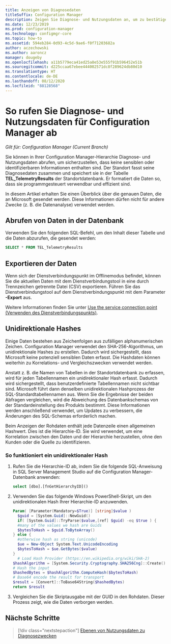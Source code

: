 ```yaml
---
title: Anzeigen von Diagnosedaten
titleSuffix: Configuration Manager
description: Zeigen Sie Diagnose- und Nutzungsdaten an, um zu bestätigen, dass die Configuration Manager-Hierarchie keine vertraulichen Informationen enthält.
ms.date: 12/23/2019
ms.prod: configuration-manager
ms.technology: configmgr-core
ms.topic: how-to
ms.assetid: 594eb284-0d93-4c5d-9ae6-f0f71203682a
author: aczechowski
ms.author: aaroncz
manager: dougeby
ms.openlocfilehash: a11b5779eca41ed25a8e53e555f91b596452e51b
ms.sourcegitcommit: d225ccaa67ebee444002571dc8f289624db80d10
ms.translationtype: HT
ms.contentlocale: de-DE
ms.lasthandoff: 08/12/2020
ms.locfileid: "88128568"
---
```

# <a name="how-to-view-diagnostics-and-usage-data-for-configuration-manager"></a>So rufen Sie Diagnose- und Nutzungsdaten für Configuration Manager ab

*Gilt für: Configuration Manager (Current Branch)*

Sie können in Ihrer Configuration Manager-Hierarchie Diagnose- und Nutzungsdaten abrufen, um sicherzustellen, dass keine sensiblen oder identifizierbaren Informationen enthalten sind. Der Standort fasst seine Diagnosedaten zusammen und speichert sie in der Tabelle **TEL_TelemetryResults** der Standortdatenbank. Er formatiert die Daten so, dass sie programmgesteuert verwendbar und effizient sind.

In diesem Artikel erhalten Sie einen Überblick über die genauen Daten, die an Microsoft gesendet werden. Diese Informationen dürfen nicht für andere Zwecke (z. B. die Datenanalyse) verwendet werden.  

## <a name="view-data-in-database"></a>Abrufen von Daten in der Datenbank

Verwenden Sie den folgenden SQL-Befehl, um den Inhalt dieser Tabelle und die Daten abzurufen, die gesendet werden:  

``` SQL
SELECT * FROM TEL_TelemetryResults
```

## <a name="export-the-data"></a>Exportieren der Daten

Wenn sich der Dienstverbindungspunkt im Offlinemodus befindet, können Sie die aktuellen Daten mit dem Dienstverbindungstool in eine durch Trennzeichen getrennte Datei (CSV) exportieren. Führen Sie das Dienstverbindungstool auf dem Dienstverbindungspunkt mit dem Parameter **-Export** aus.

Weitere Informationen finden Sie unter [Use the service connection point (Verwenden des Dienstverbindungspunkts)](../../servers/manage/use-the-service-connection-tool.md).

## <a name="one-way-hashes"></a><a name="bkmk_hashes"></a> Unidirektionale Hashes

Einige Daten bestehen aus Zeichenfolgen aus zufälligen alphanumerischen Zeichen. Configuration Manager verwendet den SHA-256-Algorithmus, um unidirektionale Hashes zu erstellen. Dadurch wird sichergestellt, dass Microsoft keine potenziell sensiblen Daten erfasst. Die Hashdaten können weiterhin zu Korrelations- und Vergleichszwecken verwendet werden.

Anstatt z. B. die Namen von Tabellen in der Standortdatenbank zu erfassen, wird für jeden Tabellennamen ein unidirektionaler Hash erfasst. Dadurch wird sichergestellt, dass benutzerdefinierte Tabellennamen nicht sichtbar sind. Microsoft führt dann denselben unidirektionalen Hashprozess der SQL-Standardtabellennamen aus. Wenn Sie die Ergebnisse der beiden Abfragen vergleichen, wird die Abweichung des Datenbankschemas von der Standardeinstellung des Produkts bestimmt. Diese Informationen werden anschließend verwendet, um Updates zu verbessern, die Änderungen des SQL-Schemas erforderlich machen.  

Beim Anzeigen der Rohdaten enthält jede Datenzeile einen allgemeinen Hashwert. Dies ist die Hierarchie-ID. Sie wird verwendet, um eine Korrelation zwischen den Daten und der Hierarchie herzustellen, ohne den Kunden oder die Quelle zu identifizieren.

### <a name="how-the-one-way-hash-works"></a>So funktioniert ein unidirektionaler Hash

1. Rufen Sie die Hierarchie-ID ab, indem Sie die folgende SQL-Anweisung in SQL Server Management Studio auf die Configuration Manager-Datenbank anwenden:

    ``` SQL
    select [dbo].[fnGetHierarchyID]()
    ```

2. Verwenden Sie das folgende Windows PowerShell-Skript, um den unidirektionalen Hash Ihrer Hierarchie-ID anzuwenden.  

    ``` PowerShell
    Param( [Parameter(Mandatory=$True)] [string]$value )  
      $guid = [System.Guid]::NewGuid()  
      if( [System.Guid]::TryParse($value,[ref] $guid) -eq $true ) {  
      #many of the values we hash are Guids  
      $bytesToHash = $guid.ToByteArray()  
    } else {  
      #otherwise hash as string (unicode)  
      $ue = New-Object System.Text.UnicodeEncoding  
      $bytesToHash = $ue.GetBytes($value)
    }  
      # Load Hash Provider (https://en.wikipedia.org/wiki/SHA-2)
    $hashAlgorithm = [System.Security.Cryptography.SHA256Cng]::Create()
    # Hash the input
    $hashedBytes = $hashAlgorithm.ComputeHash($bytesToHash)
    # Base64 encode the result for transport
    $result = [Convert]::ToBase64String($hashedBytes)
    return $result
    ```

3. Vergleichen Sie die Skriptausgabe mit der GUID in den Rohdaten. Dieser Prozess zeigt, wie die Daten verborgen werden.

## <a name="next-steps"></a>Nächste Schritte

> [!div class="nextstepaction"]
> [Ebenen von Nutzungsdaten zu Diagnosezwecken](levels-overview.md)

